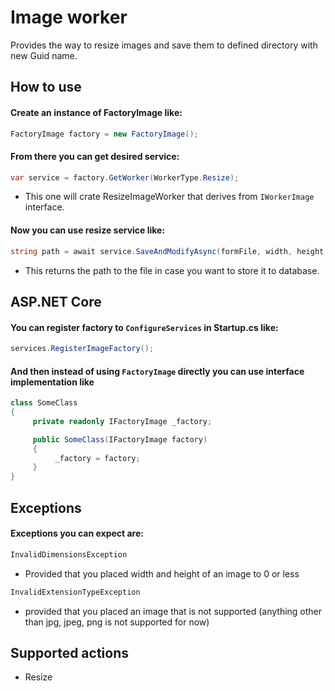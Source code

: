 # Image worker

Provides the way to resize images and save them to defined directory with new Guid name.

## How to use

#### Create an instance of FactoryImage like:

```cs
FactoryImage factory = new FactoryImage();
```

#### From there you can get desired service:
```cs
var service = factory.GetWorker(WorkerType.Resize);
```
- This one will crate ResizeImageWorker that derives from ```IWorkerImage``` interface.

#### Now you can use resize service like:
```cs
string path = await service.SaveAndModifyAsync(formFile, width, height, dir);
```
- This returns the path to the file in case you want to store it to database.

## ASP.NET Core

#### You can register factory to ```ConfigureServices``` in Startup.cs like:
```cs
services.RegisterImageFactory();
```

#### And then instead of using ```FactoryImage``` directly you can use interface implementation like
```cs
class SomeClass
{
     private readonly IFactoryImage _factory;

     public SomeClass(IFactoryImage factory)
     {
          _factory = factory;
     }
}
```

## Exceptions

#### Exceptions you can expect are:

```cs
InvalidDimensionsException
```
- Provided that you placed width and height of an image to 0 or less
```cs
InvalidExtensionTypeException
``` 
- provided that you placed an image that is not supported (anything other than jpg, jpeg, png is not supported for now)

## Supported actions
- Resize